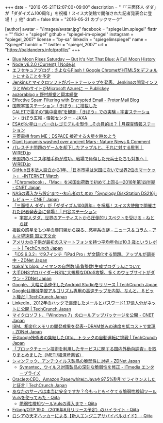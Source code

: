 +++
date = "2016-05-21T12:07:00+09:00"
description = "「「三面怪人 ダダ」が「ダダイズム100周年」を祝福！スイス大使館で開催された記者発表会に登場！ 」他"
draft = false
title = "2016-05-21 のブックマーク"

[author]
  avatar = "/images/avatar.jpg"
  facebook = "spiegel.im.spiegel"
  flattr = ""
  flickr = "spiegel"
  github = "spiegel-im-spiegel"
  instagram = "spiegel_2007"
  license = "by-sa"
  linkedin = "spiegelimspiegel"
  name = "Spiegel"
  tumblr = ""
  twitter = "spiegel_2007"
  url = "https://baldanders.info/profile/"
+++

- [Blue Moon Rises Saturday — But It's Not That Blue: A Full Moon History](http://www.space.com/32932-blue-moon-may-full-moon-name-2016.html)
- [Node v6.2.0 (Current) | Node.js](https://nodejs.org/en/blog/release/v6.2.0/)
- [エフセキュアブログ : さよならFlash！Google ChromeがHTML5をデフォルトにすることを予定](http://blog.f-secure.jp/archives/50769118.html)
- [Jenkinsとマイクロソフトがパートナーシップを発表。Jenkinsの開発インフラとWebサイトがMicrosoft Azureに － Publickey](http://www.publickey1.jp/blog/16/jenkinsjenkinswebmicrosoft_azure.html)
- [aozorablog » 野村胡堂と岡本綺堂](http://www.aozora.gr.jp/aozorablog/?p=3694)
- [Effective Spam Filtering with Encrypted Email - ProtonMail Blog](https://protonmail.com/blog/encrypted-email-spam-filtering/)
- [国際宇宙ステーション「きぼう」に搭載した</br>CALETで電子の“集中豪雨”を観測:「きぼう」での実験 - 宇宙ステーション・きぼう広報・情報センター - JAXA](http://iss.jaxa.jp/kiboexp/news/20160518_calet.html)
- [ESAが火星ローバーのレゴモデルを製作…その目的は？ | 月探査情報ステーション](http://moonstation.jp/blog/marsexp/exomars/esa-creates-lego-model-of-exomars-2020-rover)
- [三菱電機 from ME：DSPACE 接近する火星を眺めよう](http://www.mitsubishielectric.co.jp/me/dspace/column_w/cw107.html)
- [Giant tsunamis washed over ancient Mars : Nature News & Comment](http://www.nature.com/news/giant-tsunamis-washed-over-ancient-mars-1.19916)
- [パレスチナ問題のゲームを却下したアップルと、それに対する批判｜WIRED.jp](http://wired.jp/2016/05/21/palestinian-game-liyla-apple/)
- [米国初のペニス移植手術が成功、戦場で負傷した元兵士たちも対象へ｜WIRED.jp](http://wired.jp/2016/05/18/first-us-penis-transplant/)
- [GitHub日本法人設立から1年、「日本市場は米国に次いで世界2位のマーケット」 -INTERNET Watch](http://internet.watch.impress.co.jp/docs/news/20160520_758267.html)
- [「Chromebook」、「Mac」を米国出荷数で初めて上回る--2016年第1四半期 - CNET Japan](http://japan.cnet.com/news/service/35082941/)
- [NASの導入から設定まで--初心者のための「Synology DiskStation DS216j」レビュー - CNET Japan](http://japan.cnet.com/digital/pc/35082471/)
- [「三面怪人 ダダ」が「ダダイズム100周年」を祝福！スイス大使館で開催された記者発表会に登場！ | 円谷ステーション](http://m-78.jp/news/n-3812/)
    - [宇宙人ダダ、世界のアーティストから圧倒的リスペクトを受ける - ねとらぼ](http://nlab.itmedia.co.jp/nl/articles/1605/19/news167.html)
- [複数の惑星をもつ星の塵円盤から探る、惑星系の謎 - ニュース＆コラム - アルマ望遠鏡 国立天文台](http://alma.mtk.nao.ac.jp/j/news/info/2016/0520post_653.html)
- [アメリカの子供が最初のスマートフォンを持つ平均年令は10.3 歳というレポート | TechCrunch Japan](https://techcrunch.com/2016/05/19/the-average-age-for-a-child-getting-their-first-smartphone-is-now-10-3-years/)
- [「iOS 9.3.2」で9.7インチ「iPad Pro」が文鎮化する問題、アップルが調査中 - ZDNet Japan](http://japan.zdnet.com/article/35082874/)
- [tsaka1's blog: ノイマンの自然数(非負整数)生成プログラムについて](http://tsaka1.blogspot.jp/2016/05/blog-post.html)
- [大手DNSプロバイダーNS1に大規模なDDoS攻撃、多くのウェブサイトがダウン - ZDNet Japan](http://japan.zdnet.com/article/35082867/)
- [Google、大幅に高速化したAndroid Studioをリリース | TechCrunch Japan](https://techcrunch.com/2016/05/18/google-releases-an-updated-faster-version-of-android-studio/)
- [Googleは機械学習アルゴリズム専用の高速チップを内製、なんと、８ビット機だ | TechCrunch Japan](https://techcrunch.com/2016/05/18/google-built-its-own-chips-to-expedite-its-machine-learning-algorithms/)
- [LinkedIn、2012年のハックで漏洩したメールとパスワード1.17億人分がネットに公開 | TechCrunch Japan](https://techcrunch.com/2016/05/18/117-million-linkedin-emails-and-passwords-from-a-2012-hack-just-got-posted-online/)
- [マイクロソフト、「Windows 7」のロールアップパッケージを公開 - CNET Japan](http://japan.cnet.com/news/service/35082763/)
- [IBM、相変化メモリの開発成果を発表--DRAM並みの速度を低コストで実現 - ZDNet Japan](http://japan.zdnet.com/article/35082772/)
- [元Google技術者の集結したOtto、トラックの自動運転に挑戦 | TechCrunch Japan](https://techcrunch.com/2016/05/17/otto-founded-by-ex-googlers-is-bringing-self-driving-technology-to-trucks/)
- [「ブロックチェーン技術を利用したサービスに関する国内外動向調査」を取りまとめました（METI/経済産業省）](http://www.meti.go.jp/press/2016/04/20160428003/20160428003.html)
- [シマンテック、アンチウイルス製品の脆弱性に対処 - ZDNet Japan](http://japan.zdnet.com/article/35082785/)
    - [Symantec、ウイルス対策製品の深刻な脆弱性を修正 - ITmedia エンタープライズ](http://www.itmedia.co.jp/enterprise/articles/1605/18/news054.html)
- [OracleのCEO、Amazon PaperwhiteにJavaを97.5%割引でライセンスしたと証言 | TechCrunch Japan](https://techcrunch.com/2016/05/17/oracle-ceo-claims-it-discounted-java-by-97-5-to-beat-out-android-on-amazons-paperwhite/)
- [あなたのサーバは本当に安全ですか？今もっともイケてる脆弱性検知ツールVulsを使ってみた - Qiita](http://qiita.com/sadayuki-matsuno/items/0bb8bb1689425bb9a21c)
    - [脆弱性検知ツールVulsの導入まで - Qiita](http://qiita.com/tatsuno/items/732273aacaa1c401bb9b)
- [Erlang/OTP 19.0 （2016年6月リリース予定）のハイライト - Qiita](http://qiita.com/tatsuya6502/items/cd05b8387ae980320a26)
- [ロシアの天才ハッカーによる【新人エンジニアサバイバルガイド】 - Qiita](http://qiita.com/jacksuzuki/items/b2fa6b44962e73a53d08)
